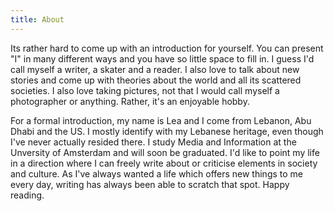 ```yaml
---
title: About
---
```

Its rather hard to come up with an introduction for yourself. You can present "I" in many different ways and you have so little space to fill in. I guess I'd call myself a writer, a skater and a reader. I also love to talk about new stories and come up with theories about the world and all its scattered societies. I also love taking pictures, not that I would call myself a photographer or anything. Rather, it's an enjoyable hobby. 

For a formal introduction, my name is Lea and I come from Lebanon, Abu Dhabi and the US. I mostly identify with my Lebanese heritage, even though I've never actually resided there. I study Media and Information at the Unversity of Amsterdam and will soon be graduated. I'd like to point my life in a direction where I can freely write about or criticise elements in society and culture. As I've always wanted a life which offers new things to me every day, writing has always been able to scratch that spot. Happy reading.